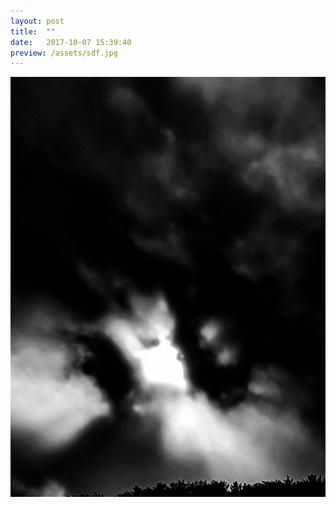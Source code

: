 ```yaml
---
layout: post
title:  ""
date:   2017-10-07 15:39:40
preview: /assets/sdf.jpg
---
```


![Picture 1](/assets/sdf.jpg)